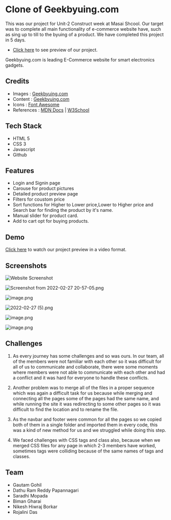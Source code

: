 
# Clone of Geekbyuing.com
This was our project for Unit-2 Construct week at Masai Shcool.
Our target was to complete all main functionality of e-commerce website have, such as sing up to till to the byuing of a product.
We have completed this project in 5 days.

- [Click here](https://condescending-liskov-29c836.netlify.app/index.html) to see preview of our project.

Geekbyuing.com is leading E-Commerce website for smart electronics gadgets.




## Credits

 - Images : [Geekbyuing.com](https://www.geekbuying.com/)
 - Content : [Geekbyuing.com](https://www.geekbuying.com/)
 - Icons : [Font Awesome](https://fontawesome.com/)
 - References : [MDN Docs](https://developer.mozilla.org/en-US/) | [W3School](https://www.w3schools.com/)

## Tech Stack

- HTML 5
- CSS 3
- Javascript
- Github
## Features

- Login and Signin page
- Carouse for product pictures
- Detailed product preview page
- Filters for coustom price
- Sort functions for Higher to Lower price,Lower to Higher price and Search bar for finding the product by it's name.
- Manual slider for product card.
- Add to cart opt for buying products.



## Demo

[Click here](https://drive.google.com/file/d/1-kuWbPpRxf_hCHESnUfWqlrbqgwa-XOp/view?usp=sharing) to watch our project preview in a video format. 



## Screenshots

![Website Screenshot](https://cdn.hashnode.com/res/hashnode/image/upload/v1645977375942/ZvvdOsCvM.png)

![Screenshot from 2022-02-27 20-57-05.png](https://cdn.hashnode.com/res/hashnode/image/upload/v1645976977453/Syoyw5ZJX.png)

![image.png](https://cdn.hashnode.com/res/hashnode/image/upload/v1645952211716/aSboxm1Phc.png)

![2022-02-27 (5).png](https://cdn.hashnode.com/res/hashnode/image/upload/v1645974613126/Qu0VM_qxC.png)

![image.png](https://cdn.hashnode.com/res/hashnode/image/upload/v1645952352339/FP-TI7Jbr.png)

![image.png](https://cdn.hashnode.com/res/hashnode/image/upload/v1645952436530/5Y4-JLPNF.png)

## Challenges

1. As every journey has some challenges and so was ours. In our team, all of the members were not familiar with each other so it was difficult for all of us to communicate and collaborate, there were some moments where members were not able to communicate with each other and had a conflict and it was hard for everyone to handle these conflicts.

2. Another problem was to merge all of the files in a proper sequence which was again a difficult task for us because while merging and connecting all the pages some of the pages had the same name, and while running the site it was redirecting to some other pages so it was difficult to find the location and to rename the file.

3. As the navbar and footer were common for all the pages so we copied both of them in a single folder and imported them in every code, this was a kind of new method for us and we struggled while doing this step.

4. We faced challenges with CSS tags and class also, because when we merged CSS files for any page in which 2-3 members have worked, sometimes tags were colliding because of the same names of tags and classes.

## Team

- Gautam Gohil
- Dathu Ram Reddy Papannagari
- Saradhi Mopada
- Biman Gharai
- Nikesh Hiwraj Borkar
- Rojalini Das
